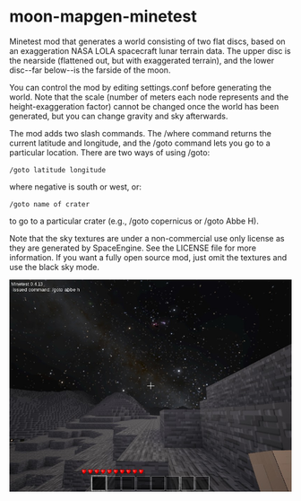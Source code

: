 # moon-mapgen-minetest
Minetest mod that generates a world consisting of two flat discs, based on an exaggeration NASA LOLA spacecraft lunar terrain data. The upper disc is the nearside (flattened out, but with exaggerated terrain), and the lower disc--far below--is the farside of the moon.

You can control the mod by editing settings.conf before generating the world. Note that the scale (number of meters each node represents and the height-exaggeration factor) cannot be changed once the world has been generated, but you can change gravity and sky afterwards.

The mod adds two slash commands. The /where command returns the current latitude and longitude, and the /goto command lets you go to a particular location. There are two ways of using /goto:

    /goto latitude longitude

where negative is south or west, or:

    /goto name of crater
    
to go to a particular crater (e.g., /goto copernicus or /goto Abbe H).

Note that the sky textures are under a non-commercial use only license as they are generated by SpaceEngine. See the LICENSE file for more information. If you want a fully open source mod, just omit the textures and use the black sky mode.

![screenshot](screenshot.jpg?raw=true)
